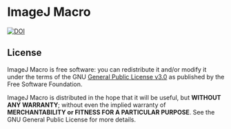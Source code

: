# ImageJ Macro

[![DOI](https://zenodo.org/badge/DOI/10.5281/zenodo.1119187.svg)](https://doi.org/10.5281/zenodo.1119187)

## License

ImageJ Macro is free software: you can redistribute it and/or modify it under the terms of the GNU [General Public License v3.0](LICENSE.md) as published by the Free Software Foundation.

ImageJ Macro is distributed in the hope that it will be useful, but **WITHOUT ANY WARRANTY**; without even the implied warranty of **MERCHANTABILITY or FITNESS FOR A PARTICULAR PURPOSE**.  See the GNU General Public License for more details.
